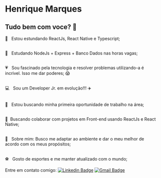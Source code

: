 

# Henrique Marques

## Tudo bem com voce?  👋
 
 🧠 &nbsp; Estou estundando ReactJs, React Native e Typescript;
 
  <br/> :crystal_ball: &nbsp; Estudando NodeJs + Express + Banco Dados nas horas vagas;
  
 <br/>:heartpulse: &nbsp; Sou fascinado pela tecnologia e resolver problemas utilizando-a é incrivel. Isso me dar poderes; :scream:
 
 <br/>:computer: &nbsp; Sou um Developer Jr. em evolução!!! :airplane:	
 
 <br/>:rocket:  &nbsp; Estou buscando minha primeira oportunidade de trabalho na área;
 
 <br/> :purple_heart: &nbsp;Buscando colaborar com projetos em Front-end usando ReactJs e React Native;
 
 <br/> 💬  &nbsp; Sobre mim: Busco me adaptar ao ambiente e dar o meu melhor de acordo com os meus propósitos;
 
 <br/> :soccer: &nbsp; Gosto de esportes e me manter atualizado com o mundo;
 

Entre em contato comigo: [![Linkedin Badge](https://img.shields.io/badge/-HenriqueMarques-blue?style=flat-square&logo=Linkedin&logoColor=white&link=https://www.linkedin.com/in/hmarques98/)](https://www.linkedin.com/in/hmarques98/) 
[![Gmail Badge](https://img.shields.io/badge/-MarquesProgrammer-c14438?style=flat-square&logo=Gmail&logoColor=white&link=mailto:marquesprogrammer@hotmail.com)](mailto:marquesprogrammer@hotmail.com)
